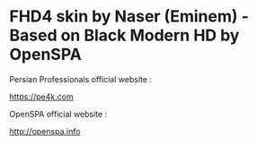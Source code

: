 FHD4 skin by Naser (Eminem) - Based on Black Modern HD by OpenSPA
=========

Persian Professionals official website :

https://pe4k.com

OpenSPA official website :

http://openspa.info
